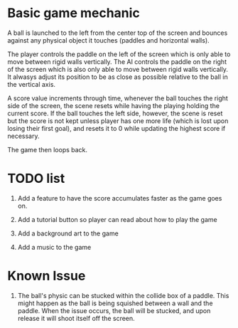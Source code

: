 # Basic game mechanic
A ball is launched to the left from the center top of the screen and bounces against any physical object it touches (paddles and horizontal walls). 

The player controls the paddle on the left of the screen which is only able to move between rigid walls vertically. The AI controls the paddle on the right of the screen which is also only able  to move between rigid walls vertically. It alwasys adjust its position to be  as close as possible relative to the ball in the vertical axis.

A score value increments through time, whenever the ball touches the right side of the screen, the scene resets while having the playing holding the current score. If the ball touches the left side, however, the scene is reset but the score is not kept unless player has one more life (which is lost upon losing their first goal), and resets it to 0 while updating the highest score if necessary.

The game then loops back.

# TODO list
1. Add a feature to have the score accumulates faster as the game goes on.

2. Add a tutorial button so player can read about how to play the game

3. Add a background art to the game

4. Add a music to the game

# Known Issue
1. The ball's physic can be stucked within the collide box of a paddle. This might happen as the ball is being squished between a wall and the paddle. When the issue occurs, the ball will be stucked,  and upon release it will shoot itself off the screen.
